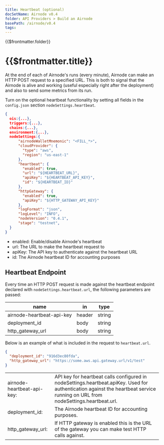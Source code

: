 ```yaml
---
title: Heartbeat (optional)
docSetName: Airnode v0.4
folder: API Providers > Build an Airnode
basePath: /airnode/v0.4
tags:
---
```


<TitleSpan>{{$frontmatter.folder}}</TitleSpan>

# {{$frontmatter.title}}

<VersionWarning/>

At the end of each of Airnode's runs (every minute), Airnode can make an HTTP
POST request to a specified URL. This is both to signal that the Airnode is
alive and working (useful especially right after the deployment) and also to
send some metrics from its run.

Turn on the optional heartbeat functionality by setting all fields in the
`config.json` section `nodeSettings.heartbeat`.

```json
{
  ois:{...},
  triggers:{...},
  chains:{...},
  environment:{...},
  nodeSettings:{
      "airnodeWalletMnemonic": "<FILL_*>",
      "cloudProvider": {
        "type": "aws",
        "region": "us-east-1"
      },
      "heartbeat": {
        "enabled": true,
        "url": "${HEARTBEAT_URL}",
        "apiKey": "${HEARTBEAT_API_KEY}",
        "id": "${HEARTBEAT_ID}"
      },
      "httpGateway": {
        "enabled": true,
        "apiKey": "${HTTP_GATEWAY_API_KEY}"
      },
      "logFormat": "json",
      "logLevel": "INFO",
      "nodeVersion": "0.4.1",
      "stage": "testnet",
  }
}
```

- enabled: Enable/disable Airnode's heartbeat
- url: The URL to make the heartbeat request to
- apiKey: The API key to authenticate against the heartbeat URL
- id: The Airnode heartbeat ID for accounting purposes

## Heartbeat Endpoint

Every time an HTTP POST request is made against the heartbeat endpoint declared
with `nodeSettings.heartbeat.url`, the following parameters are passed:

| name                      | in     | type   |
| ------------------------- | ------ | ------ |
| airnode-heartbeat-api-key | header | string |
| deployment_id             | body   | string |
| http_gateway_url          | body   | string |

Below is an example of what is included in the request to `heartbeat.url`.

```json
{
  "deployment_id": "916d3ec80fda",
  "http_gateway_url": "https://some.aws.api.gateway.url/v1/test"
}
```

<table>
  <tr>
    <td>airnode-heartbeat-api-key:</td><td>API key for heartbeat calls configured in nodeSettings.heartbeat.apiKey. Used for authentication against the heartbeat service running on URL from nodeSettings.heartbeat.url.</td>
  </tr>
  <tr>
    <td>deployment_id:</td><td>The Airnode heartbeat ID for accounting purposes.</td>
  </tr>
  <tr>
    <td>http_gateway_url:</td><td>If HTTP gateway is enabled this is the URL of the gateway you can make test HTTP calls against.</td>
  </tr>
</table>
